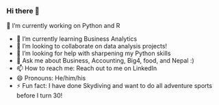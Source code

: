 ### Hi there 👋
 🔭 I’m currently working on Python and R
- 🌱 I’m currently learning Business Analytics
- 👯 I’m looking to collaborate on data analysis projects!
- 🤔 I’m looking for help with sharpening my Python skills
- 💬 Ask me about Business, Accounting, Big4, food, and Nepal :)
- 📫 How to reach me: Reach out to me on LinkedIn
- 😄 Pronouns: He/him/his
- ⚡ Fun fact: I have done Skydiving and want to do all adventure sports before I turn 30!
<!--
**tmittala/tmittala** is a ✨ _special_ ✨ repository because its `README.md` (this file) appears on your GitHub profile.

Here are some ideas to get you started:

-
-->
